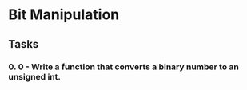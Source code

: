 # Bit Manipulation
## Tasks
### 0. 0 - Write a function that converts a binary number to an unsigned int.
